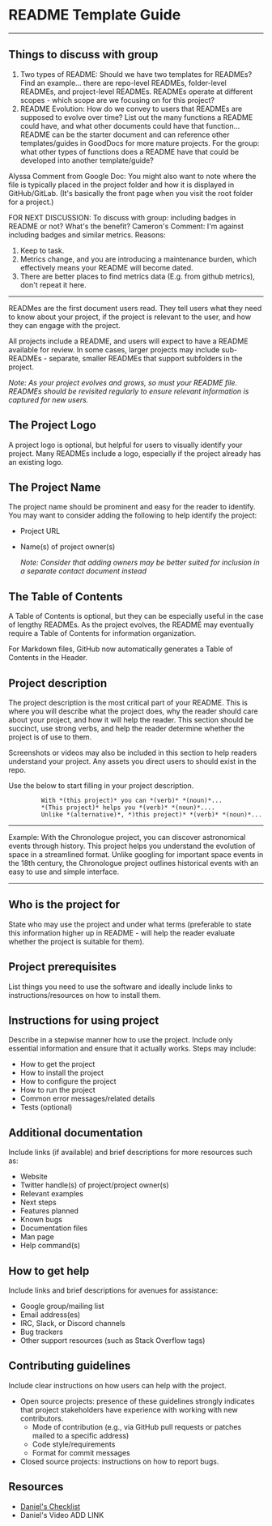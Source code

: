 # README Template Guide

---
## Things to discuss with group 

1. Two types of README: Should we have two templates for READMEs? Find an example... there are repo-level READMEs, folder-level READMEs, and project-level READMEs. READMEs operate at different scopes - which scope are we focusing on for this project? 
2. README Evolution: How do we convey to users that READMEs are supposed to evolve over time? List out the many functions a README could have, and what other documents could have that function... README can be the starter document and can reference other templates/guides in GoodDocs for more mature projects. For the group: what other types of functions does a README have that could be developed into another template/guide? 

Alyssa Comment from Google Doc: You might also want to note where the file is typically placed in the project folder and how it is displayed in GitHub/GitLab. (It's basically the front page when you visit the root folder for a project.)

FOR NEXT DISCUSSION: To discuss with group: including badges in README or not? What's the benefit?
Cameron's Comment: I'm against including badges and similar metrics. Reasons:
1. Keep to task.
2. Metrics change, and you are introducing a maintenance burden, which effectively means your README will become dated.
3. There are better places to find metrics data (E.g. from github metrics), don't repeat it here.

---

READMes are the first document users read. They tell users what they need to know about your project, if the project is relevant to the user, and how they can engage with the project. 

All projects include a README, and users will expect to have a README available for review. In some cases, larger projects may include sub-READMEs - separate, smaller READMEs that support subfolders in the project.

*Note: As your project evolves and grows, so must your README file. READMEs should be revisited regularly to ensure relevant information is captured for new users.*

## The Project Logo
A project logo is optional, but helpful for users to visually identify your project. Many READMEs include a logo, especially if the project already has an existing logo.

## The Project Name
The project name should be prominent and easy for the reader to identify. You may want to consider adding the following to help identify the project:
- Project URL
- Name(s) of project owner(s)

    *Note: Consider that adding owners may be better suited for inclusion in a separate contact document instead*


## The Table of Contents
A Table of Contents is optional, but they can be especially useful in the case of lengthy READMEs. As the project evolves, the README may eventually require a Table of Contents for information organization.

For Markdown files, GitHub now automatically generates a Table of Contents in the Header.

## Project description
The project description is the most critical part of your README. This is where you will describe what the project does, why the reader should care about your project, and how it will help the reader. This section should be succinct, use strong verbs, and help the reader determine whether the project is of use to them.  

Screenshots or videos may also be included in this section to help readers understand your project. Any assets you direct users to should exist in the repo.

Use the below to start filling in your project description. 


             With *(this project)* you can *(verb)* *(noun)*...
             *(This project)* helps you *(verb)* *(noun)*....
             Unlike *(alternative)*, *)this project)* *(verb)* *(noun)*... 


---

Example: With the Chronologue project, you can discover astronomical events through history. This project helps you understand the evolution of space in a streamlined format. Unlike googling for important space events in the 18th century, the Chronologue project outlines historical events with an easy to use and simple interface.

---

## Who is the project for
State who may use the project and under what terms (preferable to state this information higher up in README - will help the reader evaluate whether the project is suitable for them).  

## Project prerequisites
List things you need to use the software and ideally include links to instructions/resources on how to install them. 

## Instructions for using project
Describe in a stepwise manner how to use the project. Include only essential information and ensure that it actually works. Steps may include:  

- How to get the project
- How to install the project
- How to configure the project
- How to run the project
- Common error messages/related details
- Tests (optional)
 
## Additional documentation
Include links (if available) and brief descriptions for more resources such as:
- Website
- Twitter handle(s) of project/project owner(s) 
- Relevant examples
- Next steps
- Features planned
- Known bugs
- Documentation files
- Man page
- Help command(s)
 
 
## How to get help
Include links and brief descriptions for avenues for assistance:
- Google group/mailing list 
- Email address(es)
- IRC, Slack, or Discord channels 
- Bug trackers
- Other support resources (such as Stack Overflow tags)
 
## Contributing guidelines
Include clear instructions on how users can help with the project.
 
- Open source projects: presence of these guidelines strongly indicates that project stakeholders have experience with working with new contributors.
  - Mode of contribution (e.g., via GitHub pull requests or patches mailed to a specific address)
  - Code style/requirements
  - Format for commit messages
- Closed source projects: instructions on how to report bugs.

## Resources
- [Daniel's Checklist](https://github.com/ddbeck/readme-checklist/blob/main/checklist.md)
- Daniel's Video ADD LINK